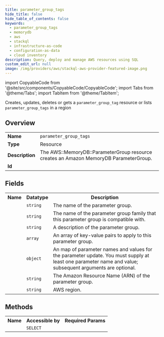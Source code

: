 ```yaml
---
title: parameter_group_tags
hide_title: false
hide_table_of_contents: false
keywords:
  - parameter_group_tags
  - memorydb
  - aws
  - stackql
  - infrastructure-as-code
  - configuration-as-data
  - cloud inventory
description: Query, deploy and manage AWS resources using SQL
custom_edit_url: null
image: /img/providers/aws/stackql-aws-provider-featured-image.png
---
```


import CopyableCode from '@site/src/components/CopyableCode/CopyableCode';
import Tabs from '@theme/Tabs';
import TabItem from '@theme/TabItem';

Creates, updates, deletes or gets a <code>parameter_group_tag</code> resource or lists <code>parameter_group_tags</code> in a region

## Overview
<table><tbody>
<tr><td><b>Name</b></td><td><code>parameter_group_tags</code></td></tr>
<tr><td><b>Type</b></td><td>Resource</td></tr>
<tr><td><b>Description</b></td><td>The AWS::MemoryDB::ParameterGroup resource creates an Amazon MemoryDB ParameterGroup.</td></tr>
<tr><td><b>Id</b></td><td><CopyableCode code="aws.memorydb.parameter_group_tags" /></td></tr>
</tbody></table>

## Fields
<table><tbody><tr><th>Name</th><th>Datatype</th><th>Description</th></tr><tr><td><CopyableCode code="parameter_group_name" /></td><td><code>string</code></td><td>The name of the parameter group.</td></tr>
<tr><td><CopyableCode code="family" /></td><td><code>string</code></td><td>The name of the parameter group family that this parameter group is compatible with.</td></tr>
<tr><td><CopyableCode code="description" /></td><td><code>string</code></td><td>A description of the parameter group.</td></tr>
<tr><td><CopyableCode code="tags" /></td><td><code>array</code></td><td>An array of key-value pairs to apply to this parameter group.</td></tr>
<tr><td><CopyableCode code="parameters" /></td><td><code>object</code></td><td>An map of parameter names and values for the parameter update. You must supply at least one parameter name and value; subsequent arguments are optional.</td></tr>
<tr><td><CopyableCode code="arn" /></td><td><code>string</code></td><td>The Amazon Resource Name (ARN) of the parameter group.</td></tr>
<tr><td><CopyableCode code="region" /></td><td><code>string</code></td><td>AWS region.</td></tr>
</tbody></table>

## Methods

<table><tbody>
  <tr>
    <th>Name</th>
    <th>Accessible by</th>
    <th>Required Params</th>
  </tr>
  <tr>
    <td><CopyableCode code="view" /></td>
    <td><code>SELECT</code></td>
    <td><CopyableCode code="region" /></td>
  </tr>
</tbody></table>








